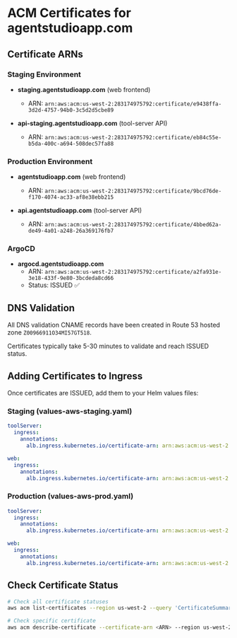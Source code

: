 # ACM Certificates for agentstudioapp.com

## Certificate ARNs

### Staging Environment
- **staging.agentstudioapp.com** (web frontend)
  - ARN: `arn:aws:acm:us-west-2:283174975792:certificate/e9438ffa-3d2d-4757-94b0-3c5d2d5cbe89`

- **api-staging.agentstudioapp.com** (tool-server API)
  - ARN: `arn:aws:acm:us-west-2:283174975792:certificate/eb84c55e-b5da-400c-a694-508dec57fa88`

### Production Environment
- **agentstudioapp.com** (web frontend)
  - ARN: `arn:aws:acm:us-west-2:283174975792:certificate/9bcd76de-f170-4074-ac33-af8e38ebb215`

- **api.agentstudioapp.com** (tool-server API)
  - ARN: `arn:aws:acm:us-west-2:283174975792:certificate/4bbed62a-de49-4a01-a248-26a369176fb7`

### ArgoCD
- **argocd.agentstudioapp.com**
  - ARN: `arn:aws:acm:us-west-2:283174975792:certificate/a2fa931e-3e18-433f-9e80-3bcdeda8cd66`
  - Status: ISSUED ✅

## DNS Validation

All DNS validation CNAME records have been created in Route 53 hosted zone `Z00966911O34MI57GT518`.

Certificates typically take 5-30 minutes to validate and reach ISSUED status.

## Adding Certificates to Ingress

Once certificates are ISSUED, add them to your Helm values files:

### Staging (values-aws-staging.yaml)
```yaml
toolServer:
  ingress:
    annotations:
      alb.ingress.kubernetes.io/certificate-arn: arn:aws:acm:us-west-2:283174975792:certificate/eb84c55e-b5da-400c-a694-508dec57fa88

web:
  ingress:
    annotations:
      alb.ingress.kubernetes.io/certificate-arn: arn:aws:acm:us-west-2:283174975792:certificate/e9438ffa-3d2d-4757-94b0-3c5d2d5cbe89
```

### Production (values-aws-prod.yaml)
```yaml
toolServer:
  ingress:
    annotations:
      alb.ingress.kubernetes.io/certificate-arn: arn:aws:acm:us-west-2:283174975792:certificate/4bbed62a-de49-4a01-a248-26a369176fb7

web:
  ingress:
    annotations:
      alb.ingress.kubernetes.io/certificate-arn: arn:aws:acm:us-west-2:283174975792:certificate/9bcd76de-f170-4074-ac33-af8e38ebb215
```

## Check Certificate Status

```bash
# Check all certificate statuses
aws acm list-certificates --region us-west-2 --query 'CertificateSummaryList[?DomainName==`agentstudioapp.com` || DomainName==`staging.agentstudioapp.com` || DomainName==`api.agentstudioapp.com` || DomainName==`api-staging.agentstudioapp.com` || DomainName==`argocd.agentstudioapp.com`].[DomainName,Status]' --output table

# Check specific certificate
aws acm describe-certificate --certificate-arn <ARN> --region us-west-2 --query 'Certificate.Status' --output text
```

